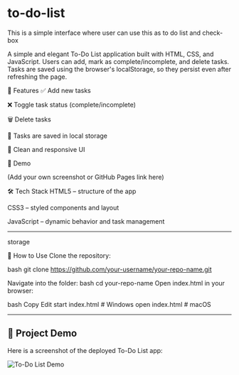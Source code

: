 # to-do-list
This is a simple interface where user can use this as to do list and check-box

A simple and elegant To-Do List application built with HTML, CSS, and JavaScript. Users can add, mark as complete/incomplete, and delete tasks. Tasks are saved using the browser's localStorage, so they persist even after refreshing the page.

🔧 Features
✅ Add new tasks

❌ Toggle task status (complete/incomplete)

🗑️ Delete tasks

💾 Tasks are saved in local storage

🎨 Clean and responsive UI

🚀 Demo

(Add your own screenshot or GitHub Pages link here)

🛠️ Tech Stack
HTML5 – structure of the app

CSS3 – styled components and layout

JavaScript – dynamic behavior and task management

-------------------------------------------------------------------------------------------------

storage

📂 How to Use
Clone the repository:

bash
git clone https://github.com/your-username/your-repo-name.git

Navigate into the folder:
bash
cd your-repo-name
Open index.html in your browser:

bash
Copy
Edit
start index.html   # Windows
open index.html    # macOS

----------------------------------------------------------------------------------------------------

## 📸 Project Demo

Here is a screenshot of the deployed To-Do List app:

![To-Do List Demo](screenshot.png)

